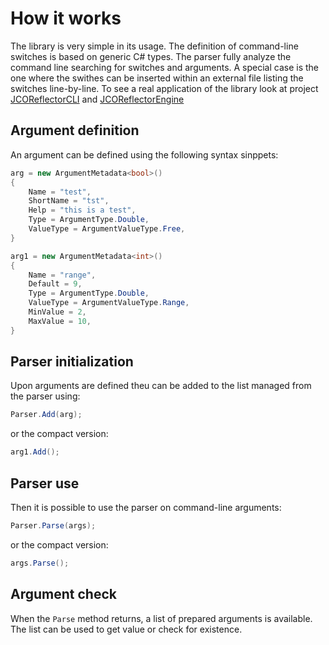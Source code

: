 # How it works

The library is very simple in its usage. The definition of command-line switches is based on generic C# types. The parser fully analyze the command line searching for switches and arguments. A special case is the one where the swithes can be inserted within an external file listing the switches line-by-line.
To see a real application of the library look at project [JCOReflectorCLI](https://github.com/masesgroup/JCOReflector/tree/master/JCOReflector/CLI) and [JCOReflectorEngine](https://github.com/masesgroup/JCOReflector/blob/master/JCOReflector/engine/SharedClasses.cs)

## Argument definition

An argument can be defined using the following syntax sinppets:

```C#
arg = new ArgumentMetadata<bool>()
{
	Name = "test",
	ShortName = "tst",
	Help = "this is a test",
	Type = ArgumentType.Double,
	ValueType = ArgumentValueType.Free,
}

arg1 = new ArgumentMetadata<int>()
{
	Name = "range",
	Default = 9,
	Type = ArgumentType.Double,
	ValueType = ArgumentValueType.Range,
	MinValue = 2,
	MaxValue = 10,
}
```

## Parser initialization

Upon arguments are defined theu can be added to the list managed from the parser using:

```C#
Parser.Add(arg);
```

or the compact version:

```C#
arg1.Add();
```

## Parser use

Then it is possible to use the parser on command-line arguments:

```C#
Parser.Parse(args);
```

or the compact version:

```C#
args.Parse();
```

## Argument check

When the `Parse` method returns, a list of prepared arguments is available. The list can be used to get value or check for existence.